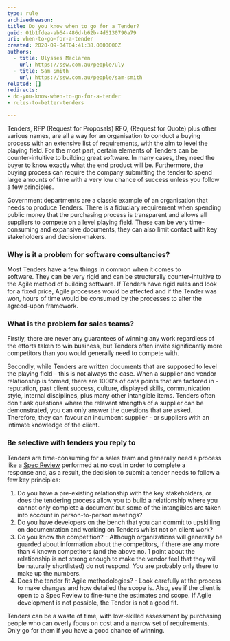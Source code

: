 ```yaml
---
type: rule
archivedreason: 
title: Do you know when to go for a Tender?
guid: 01b1fdea-ab64-486d-b62b-4d6130790a79
uri: when-to-go-for-a-tender
created: 2020-09-04T04:41:38.0000000Z
authors: 
  - title: Ulysses Maclaren
    url: https://ssw.com.au/people/uly
  - title: Sam Smith
    url: https://ssw.com.au/people/sam-smith
related: []
redirects:
- do-you-know-when-to-go-for-a-tender
- rules-to-better-tenders

---
```


Tenders, RFP (Request for Proposals) RFQ, (Request for Quote) plus other various names, are all a way for an organisation to conduct a buying process with an extensive list of requirements, with the aim to level the playing field. For the most part, certain elements of Tenders can be counter-intuitive to building great software. In many cases, they need the buyer to know exactly what the end product will be. Furthermore, the buying process can require the company submitting the tender to spend large amounts of time with a very low chance of success unless you follow a few principles.

<!--endintro-->

Government departments are a classic example of an organisation that needs to produce Tenders. There is a fiduciary requirement when spending public money that the purchasing process is transparent and allows all suppliers to compete on a level playing field. These can be very time-consuming and expansive documents, they can also limit contact with key stakeholders and decision-makers.

### Why is it a problem for software consultancies?

Most Tenders have a few things in common when it comes to software. They can be very rigid and can be structurally counter-intuitive to the Agile method of building software. If Tenders have rigid rules and look for a fixed price, Agile processes would be affected and if the Tender was won, hours of time would be consumed by the processes to alter the agreed-upon framework.

### What is the problem for sales teams?

Firstly, there are never any guarantees of winning any work regardless of the efforts taken to win business, but Tenders often invite significantly more competitors than you would generally need to compete with. 

Secondly, while Tenders are written documents that are supposed to level the playing field - this is not always the case. When a supplier and vendor relationship is formed, there are 1000's of data points that are factored in - reputation, past client success, culture, displayed skills, communication style, internal disciplines, plus many other intangible items. Tenders often don't ask questions where the relevant strengths of a supplier can be demonstrated, you can only answer the questions that are asked. Therefore, they can favour an incumbent supplier - or suppliers with an intimate knowledge of the client.

### Be selective with tenders you reply to

Tenders are time-consuming for a sales team and generally need a process like a [Spec Review](/rules-to-better-specification-reviews) performed at no cost in order to complete a response and, as a result, the decision to submit a tender needs to follow a few key principles:

1. Do you have a pre-existing relationship with the key stakeholders, or does the tendering process allow you to build a relationship where you cannot only complete a document but some of the intangibles are taken into account in person-to-person meetings?
2. Do you have developers on the bench that you can commit to upskilling on documentation and working on Tenders whilst not on client work?
3. Do you know the competition? - Although organizations will generally be guarded about information about the competitors, if there are any more than 4 known competitors (and the above no. 1 point about the relationship is not strong enough to make the vendor feel that they will be naturally shortlisted) do not respond. You are probably only there to make up the numbers.
4. Does the tender fit Agile methodologies? - Look carefully at the process to make changes and how detailed the scope is. Also, see if the client is open to a Spec Review to fine-tune the estimates and scope. If Agile development is not possible, the Tender is not a good fit.

Tenders can be a waste of time, with low-skilled assessment by purchasing people who can overly focus on cost and a narrow set of requirements. Only go for them if you have a good chance of winning.
